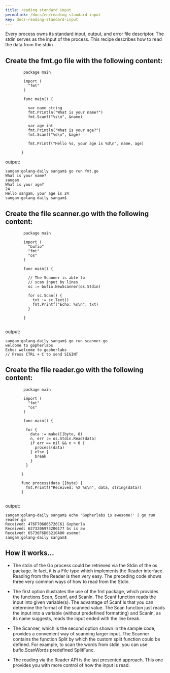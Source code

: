```yaml
---
title: reading standard input
permalink: /docs/en/reading-standard-input
key: docs-reading-standard-input
---
```



Every process owns its standard input, output, and error file descriptor.
The stdin serves as the input of the process. This recipe describes how to read the data from the stdin

## Create the fmt.go file with the following content:


```
        package main

        import (
          "fmt"
        )

        func main() {

          var name string
          fmt.Println("What is your name?")
          fmt.Scanf("%s\n", &name)

          var age int
          fmt.Println("What is your age?")
          fmt.Scanf("%d\n", &age)

          fmt.Printf("Hello %s, your age is %d\n", name, age)

       }

```
output: 
```
sangam:golang-daily sangam$ go run fmt.go
What is your name?
sangam 
What is your age?
24
Hello sangam, your age is 24
sangam:golang-daily sangam$ 

```

## Create the file scanner.go with the following content:

```
        package main

        import (
          "bufio"
          "fmt"
          "os"
        )

        func main() {

          // The Scanner is able to
          // scan input by lines
          sc := bufio.NewScanner(os.Stdin)

          for sc.Scan() {
            txt := sc.Text()
            fmt.Printf("Echo: %s\n", txt)
          }

        }


```
output:
```
sangam:golang-daily sangam$ go run scanner.go
welcome to gopherlabs
Echo: welcome to gopherlabs
// Press CTRL + C to send SIGINT
```
## Create the file reader.go with the following content:

```
        package main

        import (
          "fmt"
          "os"
        )

        func main() {

         for {
           data := make([]byte, 8)
           n, err := os.Stdin.Read(data)
           if err == nil && n > 0 {
             process(data)
           } else {
             break
           }
         }

       }

       func process(data []byte) {
         fmt.Printf("Received: %X %s\n", data, string(data))
       }


```
output:
```
sangam:golang-daily sangam$ echo 'Gopherlabs is awesome!' | go run reader.go
Received: 476F706865726C61 Gopherla
Received: 6273206973206177 bs is aw
Received: 65736F6D65210A00 esome!
sangam:golang-daily sangam$ 

```
## How it works...

- The stdin of the Go process could be retrieved via the Stdin of the os package. 
In fact, it is a File type which implements the Reader interface. Reading from the Reader is then very easy. 
The preceding code shows three very common ways of how to read from the Stdin.

- The first option illustrates the use of the fmt package, which provides the functions Scan, Scanf, and Scanln. 
The Scanf function reads the input into given variable(s). The advantage of Scanf is that you can determine the format of the scanned value. The Scan function just reads the input into a variable (without predefined formatting) and Scanln, as its name suggests, reads the input ended with the line break.

- The Scanner, which is the second option shown in the sample code,
provides a convenient way of scanning larger input. The Scanner contains the
function Split by which the custom split function could be defined. For example, to scan the words from stdin, you can use bufio.ScanWords predefined SplitFunc.

- The reading via the Reader API is the last presented approach. 
This one provides you with more control of  how the input is read.


